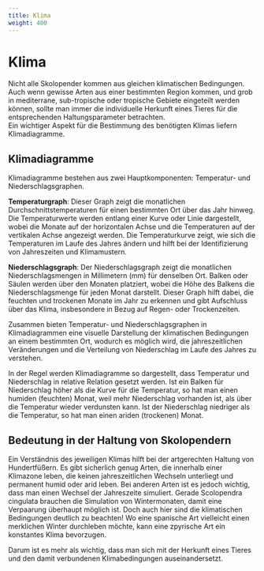 ```yaml
---
title: Klima
weight: 400
---
```


# Klima

Nicht alle Skolopender kommen aus gleichen klimatischen Bedingungen. Auch wenn gewisse Arten aus einer bestimmten Region kommen, und grob in mediterrane, sub-tropische oder tropische Gebiete eingeteilt werden können, sollte man immer die individuelle Herkunft eines Tieres für die entsprechenden Haltungsparameter betrachten.  
Ein wichtiger Aspekt für die Bestimmung des benötigten Klimas liefern Klimadiagramme.

## Klimadiagramme

Klimadiagramme bestehen aus zwei Hauptkomponenten: Temperatur- und Niederschlagsgraphen. 

**Temperaturgraph**: Dieser Graph zeigt die monatlichen Durchschnittstemperaturen für einen bestimmten Ort über das Jahr hinweg. Die Temperaturwerte werden entlang einer Kurve oder Linie dargestellt, wobei die Monate auf der horizontalen Achse und die Temperaturen auf der vertikalen Achse angezeigt werden. Die Temperaturkurve zeigt, wie sich die Temperaturen im Laufe des Jahres ändern und hilft bei der Identifizierung von Jahreszeiten und Klimamustern.

**Niederschlagsgraph**: Der Niederschlagsgraph zeigt die monatlichen Niederschlagsmengen in Millimetern (mm) für denselben Ort. Balken oder Säulen werden über den Monaten platziert, wobei die Höhe des Balkens die Niederschlagsmenge für jeden Monat darstellt. Dieser Graph hilft dabei, die feuchten und trockenen Monate im Jahr zu erkennen und gibt Aufschluss über das Klima, insbesondere in Bezug auf Regen- oder Trockenzeiten.

Zusammen bieten Temperatur- und Niederschlagsgraphen in Klimadiagrammen eine visuelle Darstellung der klimatischen Bedingungen an einem bestimmten Ort, wodurch es möglich wird, die jahreszeitlichen Veränderungen und die Verteilung von Niederschlag im Laufe des Jahres zu verstehen.

In der Regel werden Klimadiagramme so dargestellt, dass Temperatur und Niederschlag in relative Relation gesetzt werden. Ist ein Balken für Niederschlag höher als die Kurve für die Temperatur, so hat man einen humiden (feuchten) Monat, weil mehr Niederschlag vorhanden ist, als über die Temperatur wieder verdunsten kann. Ist der Niederschlag niedriger als die Temperatur, so hat man einen ariden (trockenen) Monat.

## Bedeutung in der Haltung von Skolopendern

Ein Verständnis des jeweiligen Klimas hilft bei der artgerechten Haltung von Hundertfüßern. Es gibt sicherlich genug Arten, die innerhalb einer Klimazone leben, die keinen jahreszeitlichen Wechseln unterliegt und permanent humid oder arid leben. Bei anderen Arten ist es jedoch wichtig, dass man einen Wechsel der Jahreszeite simuliert. Gerade Scolopendra cingulata brauchen die Simulation von Wintermonaten, damit eine Verpaarung überhaupt möglich ist. Doch auch hier sind die klimatischen Bedingungen deutlich zu beachten! Wo eine spanische Art vielleicht einen merklichen Winter durchleben möchte, kann eine zpyrische Art ein konstantes Klima bevorzugen.  

Darum ist es mehr als wichtig, dass man sich mit der Herkunft eines Tieres und den damit verbundenen Klimabedingungen auseinandersetzt.